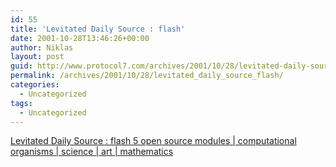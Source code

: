 ```yaml
---
id: 55
title: 'Levitated Daily Source : flash'
date: 2001-10-28T13:46:26+00:00
author: Niklas
layout: post
guid: http://www.protocol7.com/archives/2001/10/28/levitated-daily-source-flash/
permalink: /archives/2001/10/28/levitated_daily_source_flash/
categories:
  - Uncategorized
tags:
  - Uncategorized
---
```

<div class='microid-70a010db27f4969f14b388542a6d1ef34f1288f3'>
  <p>
    <a href="http://www.levitated.net/daily/">Levitated Daily Source : flash 5 open source modules | computational organisms | science | art | mathematics</a>
  </p>
</div>
